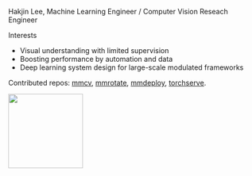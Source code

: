 Hakjin Lee, Machine Learning Engineer / Computer Vision Reseach Engineer

Interests
* Visual understanding with limited supervision
* Boosting performance by automation and data
* Deep learning system design for large-scale modulated frameworks

Contributed repos: [mmcv](https://github.com/open-mmlab/mmcv/commits?author=nijkah), [mmrotate](https://github.com/open-mmlab/mmrotate/commits?author=nijkah), [mmdeploy](https://github.com/open-mmlab/mmdeploy/commits?author=nijkah), [torchserve](https://github.com/pytorch/serve/commits?author=nijkah).

<img src="https://github-readme-stats.vercel.app/api?username=nijkah&show_icons=true&theme=tokyonight&layout=compact" height="150">



<!--
**nijkah/nijkah** is a ✨ _special_ ✨ repository because its `README.md` (this file) appears on your GitHub profile.

Here are some ideas to get you started:

- 🔭 I’m currently working on ...
- 🌱 I’m currently learning ...
- 👯 I’m looking to collaborate on ...
- 🤔 I’m looking for help with ...
- 💬 Ask me about ...
- 📫 How to reach me: ...
- 😄 Pronouns: ...
- ⚡ Fun fact: ...
-->
